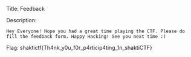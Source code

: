 Title: Feedback

Description:
```
Hey Everyone! Hope you had a great time playing the CTF. Please do fill the feedback form. Happy Hacking! See you next time :)
```

Flag: shaktictf{Th4nk_y0u_f0r_p4rticip4ting_1n_shaktiCTF}

